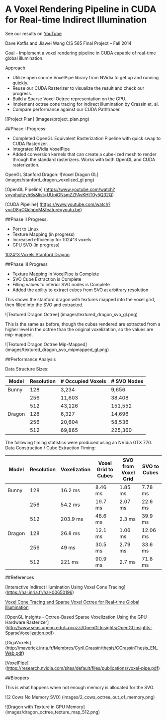 A Voxel Rendering Pipeline in CUDA for Real-time Indirect Illumination
======================

See our results on [YouTube](http://youtu.be/UgqYFQuIGmc)

Dave Kotfis and Jiawei Wang
CIS 565 Final Project – Fall 2014

Goal - Implement a voxel rendering pipeline in CUDA capable of real-time global illumination.

Approach
- Utilize open source VoxelPipe library from NVidia to get up and running quickly.
- Reuse our CUDA Rasterizer to visualize the result and check our progress.
- Build a Sparse Voxel Octree representation on the GPU.
- Implement octree cone tracing for indirect illumination by Crassin et. al.
- Compare performance against our CUDA Pathtracer.


![Project Plan] (images/project_plan.png)

##Phase I Progress:

- Completed OpenGL Equivalent Rasterization Pipeline with quick swap to CUDA Rasterizer.
- Integrated NVidia VoxelPipe
- Added conversion kernels that can create a cube-ized mesh to render through the standard rasterizers. Works with both OpenGL and CUDA rasterization.

OpenGL Stanford Dragon:
![Voxel Dragon GL] (images/stanford_dragon_voxelized_gl.png)

[OpenGL Pipeline] (https://www.youtube.com/watch?v=ynhujtzyh6s&list=UUpiGNsmZZFAvKHIT0y5Q32Q)

[CUDA Pipeline] (https://www.youtube.com/watch?v=cD8gOQchpoM&feature=youtu.be)

##Phase II Progress:

- Port to Linux
- Texture Mapping (in progress)
- Increased efficiency for 1024^3 voxels
- GPU SVO (in progress)

[1024^3 Voxels Stanford Dragon](https://www.youtube.com/watch?v=wFguF1bXP6g&feature=youtu.be)

##Phase III Progress

- Texture Mapping in VoxelPipe is Complete
- SVO Cube Extraction is Complete
- Filling values to interior SVO nodes is Complete
- Added the ability to extract cubes from SVO at arbitrary resolution

This shows the stanford dragon with textures mapped into the voxel grid, then filled into the SVO and extracted.

![Textured Dragon Octree] (images/textured_dragon_svo_gl.png)

This is the same as before, though the cubes rendered are extracted from a higher level in the octree than the original voxelization, so the values are mip-mapped.

![Textured Dragon Octree Mip-Mapped] (images/textured_dragon_svo_mipmapped_gl.png)

##Performance Analysis

Data Structure Sizes:

| Model | Resolution | # Occupied Voxels | # SVO Nodes |
| --- | --- | --- | --- |
| Bunny | 128 | 3,234 | 9,656 |
|  | 256 | 11,603 | 38,408 |
|  | 512 | 43,126 | 151,552 |
| Dragon | 128 | 6,327 | 14,696 |
|  | 256 | 20,604 | 58,536 |
|  | 512 | 69,865 | 225,360 |

The following timing statistics were produced using an NVidia GTX 770.
Data Construction / Cube Extraction Timing:

| Model | Resolution | Voxelization | Voxel Grid to Cubes | SVO from Voxel Grid | SVO to Cubes |
| --- | --- | --- | --- | --- | --- |
| Bunny | 128 | 16.2 ms | 8.46 ms | 1.85 ms | 7.78 ms |
|  | 256 | 54.2 ms | 19.7 ms | 2.07 ms | 22.6 ms |
|  | 512 | 203.9 ms | 48.6 ms | 2.3 ms | 39.9 ms |
| Dragon | 128 | 26.8 ms | 12.1 ms | 1.06 ms | 12.06 ms |
|  | 256 | 49 ms | 30.5 ms | 2.79 ms | 33.6 ms |
|  | 512 | 221 ms | 90.9 ms | 2.7 ms | 71.8 ms |

##References

[Interactive Indirect Illumination Using Voxel Cone Tracing] (https://hal.inria.fr/hal-00650196)

[Voxel Cone Tracing and Sparse Voxel Octree for Real-time Global Illumination](http://on-demand.gputechconf.com/gtc/2012/presentations/SB134-Voxel-Cone-Tracing-Octree-Real-Time-Illumination.pdf)

[OpenGL Insights - Octree-Based Sparse Voxelization Using the GPU Hardware Rasterizer] (http://www.seas.upenn.edu/~pcozzi/OpenGLInsights/OpenGLInsights-SparseVoxelization.pdf)

[GigaVoxels] (http://maverick.inria.fr/Membres/Cyril.Crassin/thesis/CCrassinThesis_EN_Web.pdf)

[VoxelPipe] (https://research.nvidia.com/sites/default/files/publications/voxel-pipe.pdf)

##Bloopers

This is what happens when not enough memory is allocated for the SVO.

![2 Cows No Memory SVO] (images/2_cows_octree_out_of_memory.png)

![Dragon with Texture in GPU Memory] (images/dragon_octree_texture_map_512.png)

